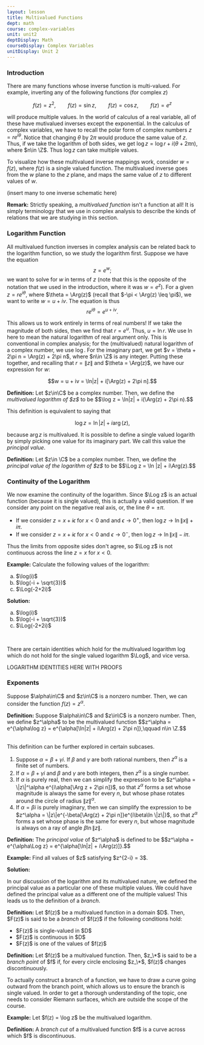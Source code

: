 ```yaml
---
layout: lesson
title: Multivalued Functions
dept: math
course: complex-variables
unit: unit2
deptDisplay: Math
courseDisplay: Complex Variables
unitDisplay: Unit 2
---
```


### Introduction

There are many functions whose inverse function is multi-valued. For example, inverting any of the following functions (for complex $z$)

$$f(z) = z^2, \qquad f(z) = \sin z,\qquad f(z) = \cos z,\qquad f(z) = e^z$$

will produce multiple values. In the world of calculus of a real variable, all of these have mutivalued inverses except the exponential. In the calculus of complex variables, we have to recall the polar form of complex numbers $z = re^{i\theta}$. Notice that changing $\theta$ by $2\pi$ would produce the same value of $z$. Thus, if we take the logarithm of both sides, we get $\log z = \log r + i(\theta + 2\pi n)$, where $n\in \Z$. Thus $\log z$ can take multiple values. 

To visualize how these multivalued inverse mappings work, consider $w = f(z)$, where $f(z)$ is a single valued function. The multivalued inverse goes from the $w$ plane to the $z$ plane, and maps the same value of $z$ to different values of $w$.

(insert many to one inverse schematic here)

**Remark:** Strictly speaking, a *multivalued function* isn't a function at all! It is simply terminology that we use in complex analysis to describe the kinds of relations that we are studying in this section. 

### Logarithm Function
All multivalued function inverses in complex analysis can be related back to the logarithm function, so we study the logarithm first. Suppose we have the equation 
$$z = e^w;$$
we want to solve for $w$ in terms of $z$ (note that this is the opposite of the notation that we used in the introduction, where it was $w = e^z$). For a given $z = re^{i\theta}$, where $\theta = \Arg(z)$ (recall that $-\pi < \Arg(z) \leq \pi$), we want to write $w = u + iv$. The equation is thus 
$$r e^{i\theta} = e^{u + iv}.$$

This allows us to work entirely in terms of real numbers! If we take the magnitude of both sides, then we find that $r = e^u$. Thus, $u = \ln r$. We use $\ln$ here to mean the natural logarithm of real argument only. This is conventional in complex analysis; for the (multivalued) natural logarithm of a complex number, we use $\log$. For the imaginary part, we get $v = \theta + 2\pi n = \Arg(z) + 2\pi n$, where $n\in \Z$ is any integer. Putting these together, and recalling that $r = \|z\|$ and $\theta = \Arg(z)$, we have our expression for $w$:

$$w = u + iv = \ln|z| + i[\Arg(z) + 2\pi n].$$

<div class="definition">
<b>Definition:</b> Let $z\in\C$ be a complex number. Then, we define the <i>multivalued logarithm of $z$</i> to be
$$\log z = \ln|z| + i(\Arg(z) + 2\pi n).$$
</div>

This definition is equivalent to saying that 

$$\log z = \ln|z| + i\arg(z),$$

because $\arg z$ is multivalued. It is possible to define a single valued logarith by simply picking one value for its imaginary part. We call this value the *principal value*.

<div class="definition">
<b>Definition:</b> Let $z\in \C$ be a complex number. Then, we define the <i>principal value of the logarithm of $z$</i> to be 
$$\Log z = \ln |z| + i\Arg(z).$$
</div>

### Continuity of the Logarithm
We now examine the continuity of the logarithm. Since $\Log z$ is an actual function (because it is single valued), this is actually a valid question. If we consider any point on the negative real axis, or, the line $\theta = \pm \pi$. 

* If we consider $z = x + i\epsilon$ for $x < 0$ and and $\epsilon\to 0^+$, then $\log z \to \ln\|x\| + i\pi$.
* If we consider $z = x + i\epsilon$ for $x < 0$ and $\epsilon \to 0^-$, then $\log z \to \ln\|x\| - i\pi$. 

Thus the limits from opposite sides don't agree, so $\Log z$ is not continuous across the line $z = x$ for $x < 0$. 

<div class="example">
<p><b>Example:</b> Calculate the following values of the logarithm:
<ol type="a">
<li> $\log(i)$ </li>
<li> $\log(-i + \sqrt{3})$ </li>
<li> $\Log(-2+2i)$ </li>
</ol> </p>
<b>Solution:</b>
<ol type="a">
<li> $\log(i)$ </li>
<li> $\log(-i + \sqrt{3})$ </li>
<li> $\Log(-2+2i)$ </li>
</ol>
</div> <br>

There are certain identities which hold for the multivalued logarithm $\log$ which do not hold for the single valued logarithm $\Log$, and vice versa. 

LOGARITHM IDENTITIES HERE WITH PROOFS


### Exponents
Suppose $\alpha\in\C$ and $z\in\C$ is a nonzero number. Then, we can consider the function $f(z) = z^\alpha$. 

<div class="definition">
<b>Definition:</b> Suppose $\alpha\in\C$ and $z\in\C$ is a nonzero number. Then, we define $z^\alpha$ to be the multivalued function
$$z^\alpha = e^{\alpha\log z} = e^{\alpha[\ln|z| + i\Arg(z) + 2\pi n]},\qquad n\in \Z.$$
</div> <br>

This definition can be further explored in certain subcases. 
1. Suppose $\alpha = \beta + \gamma i$. If $\beta$ and $\gamma$ are both rational numbers, then $z^\alpha$ is a finite set of numbers. 
2. If $\alpha = \beta + \gamma i$ and $\beta$ and $\gamma$ are both integers, then $z^\alpha$ is a single number.  
3. If $\alpha$ is purely real, then we can simplify the expression to be $z^\alpha = \|z\|^\alpha e^{i\alpha[\Arg z + 2\pi n]}$, so that $z^\alpha$ forms a set whose magnitude is always the same for every $n$, but whose phase rotates around the circle of radius $\|z\|^\alpha$.
4. If $\alpha = \beta i$ is purely imaginary, then we can simplify the expression to be $z^\alpha = \|z\|e^{-\beta[\Arg(z) + 2\pi n]}e^{i\beta\ln \|z\|}$, so that $z^\alpha$ forms a set whose phase is the same for every $n$, but whose magnitude is always on a ray of angle $\beta\ln\|z\|$. 

<div class="definition">
<b>Definition:</b> The <i>principal value</i> of $z^\alpha$ is defined to be 
$$z^\alpha = e^{\alpha\Log z} = e^{\alpha[\ln|z| + i\Arg(z)]}.$$
</div>

<div class="example">
<p><b>Example:</b> Find all values of $z$ satisfying $z^{2-i} = 3$. </p>
<b>Solution:</b> 

</div>

In our discussion of the logarithm and its multivalued nature, we defined the principal value as a particular one of these multiple values. We could have defined the principal value as a different one of the multiple values! This leads us to the definition of a *branch*. 

<div class="definition">
<b>Definition:</b> Let $f(z)$ be a multivalued function in a domain $D$. Then, $F(z)$ is said to be a <i>branch</i> of $f(z)$ if the following conditions hold:
<ul>
<li> $F(z)$ is single-valued in $D$ </li>
<li> $F(z)$ is continuous in $D$ </li>
<li> $F(z)$ is one of the values of $f(z)$ </li>
</ul>
</div>

<div class="definition">
<b>Definition:</b> Let $f(z)$ be a multivalued function. Then, $z_\*$ is said to be a <i>branch point</i> of $f$ if, for every circle enclosing $z_\*$, $f(z)$ changes discontinuously. 
</div>

To actually construct a branch of a function, we have to draw a curve going outward from the branch point, which allows us to ensure the branch is single valued. In order to get a thorough understanding of the topic, one needs to consider Riemann surfaces, which are outside the scope of the course. 

<div class="example">
<p><b>Example:</b> Let $f(z) = \log z$ be the multivalued logarithm. 

</div>


<div class="definition">
<b>Definition:</b> A <i>branch cut</i> of a multivalued function $f$ is a curve across which $f$ is discontinuous. 
</div>












































